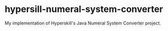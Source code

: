 # hypersill-numeral-system-converter
My implementation of Hyperskill's Java Numeral System Converter project.
